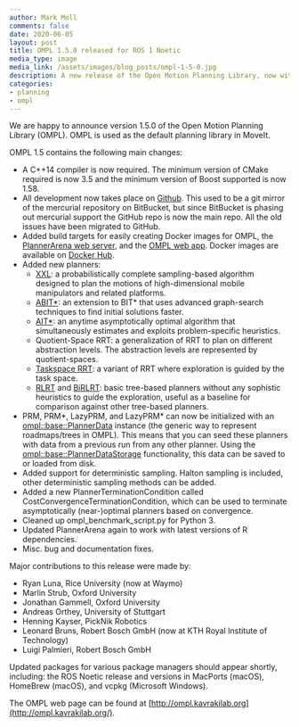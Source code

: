 ```yaml
---
author: Mark Moll
comments: false
date: 2020-06-05
layout: post
title: OMPL 1.5.0 released for ROS 1 Noetic
media_type: image
media_link: /assets/images/blog_posts/ompl-1-5-0.jpg
description: A new release of the Open Motion Planning Library, now with even more planning algorithms!
categories:
- planning
- ompl
---
```


[line]: /assets/images/blog_posts/line.png

We are happy to announce version 1.5.0 of the Open Motion Planning Library (OMPL). OMPL is used as the default planning library in MoveIt.

OMPL 1.5 contains the following main changes:

* A C++14 compiler is now required. The minimum version of CMake required is now 3.5 and the minimum version of Boost supported is now 1.58.
* All development now takes place on [Github](https://github.com/ompl/ompl). This used to be a git mirror of the mercurial repository on BitBucket, but since BitBucket is phasing out mercurial support the GitHub repo is now the main repo. All the old issues have been migrated to GitHub.
* Added build targets for easily creating Docker images for OMPL, the [PlannerArena web server](http://plannerarena.org/), and the [OMPL web app](http://omplapp.kavrakilab.org/). Docker images are available on [Docker Hub](https://hub.docker.com/u/kavrakilab).
* Added new planners:
  * [XXL](http://ompl.kavrakilab.org/classompl_1_1geometric_1_1XXL.html#gXXL): a probabilistically complete sampling-based algorithm designed to plan the motions of high-dimensional mobile manipulators and related platforms.
  * [ABIT\*](http://ompl.kavrakilab.org/classompl_1_1geometric_1_1ABITstar.html#gABITstar): an extension to BIT* that uses advanced graph-search techniques to find initial solutions faster.
  * [AIT\*](http://ompl.kavrakilab.org/classompl_1_1geometric_1_1AITstar.html#gAITstar): an anytime asymptotically optimal algorithm that simultaneously estimates and exploits problem-specific heuristics.
  * Quotient-Space RRT: a generalization of RRT to plan on different abstraction levels. The abstraction levels are represented by quotient-spaces.
  * [Taskspace RRT](http://ompl.kavrakilab.org/classompl_1_1geometric_1_1TSRRT.html#gTSRRT): a variant of RRT where exploration is guided by the task space.
  * [RLRT](http://ompl.kavrakilab.org/classompl_1_1geometric_1_1RLRT.html#gRLRT) and [BiRLRT](http://ompl.kavrakilab.org/classompl_1_1geometric_1_1BiRLRT.html#gBiRLRT): basic tree-based planners without any sophistic heuristics to guide the exploration, useful as a baseline for comparison against other tree-based planners.
* PRM, PRM\*, LazyPRM, and LazyPRM\* can now be initialized with an [ompl::base::PlannerData](http://ompl.kavrakilab.org/classompl_1_1base_1_1PlannerData.html) instance (the generic way to represent roadmaps/trees in OMPL). This means that you can seed these planners with data from a previous run from any other planner. Using the [ompl::base::PlannerDataStorage](http://ompl.kavrakilab.org/classompl_1_1base_1_1PlannerDataStorage.html) functionality, this data can be saved to or loaded from disk.
* Added support for deterministic sampling. Halton sampling is included, other deterministic sampling methods can be added.
* Added a new PlannerTerminationCondition called CostConvergenceTerminationCondition, which can be used to terminate asymptotically (near-)optimal planners based on convergence.
* Cleaned up ompl_benchmark_script.py for Python 3.
* Updated PlannerArena again to work with latest versions of R dependencies.
* Misc. bug and documentation fixes.

Major contributions to this release were made by:

- Ryan Luna, Rice University (now at Waymo)
- Marlin Strub, Oxford University
- Jonathan Gammell, Oxford University
- Andreas Orthey, University of Stuttgart
- Henning Kayser, PickNik Robotics
- Leonard Bruns, Robert Bosch GmbH (now at KTH Royal Institute of Technology)
- Luigi Palmieri, Robert Bosch GmbH

Updated packages for various package managers should appear shortly, including: the ROS Noetic release and versions in MacPorts (macOS), HomeBrew (macOS), and vcpkg (Microsoft Windows).

The OMPL web page can be found at [http://ompl.kavrakilab.org](http://ompl.kavrakilab.org/).
